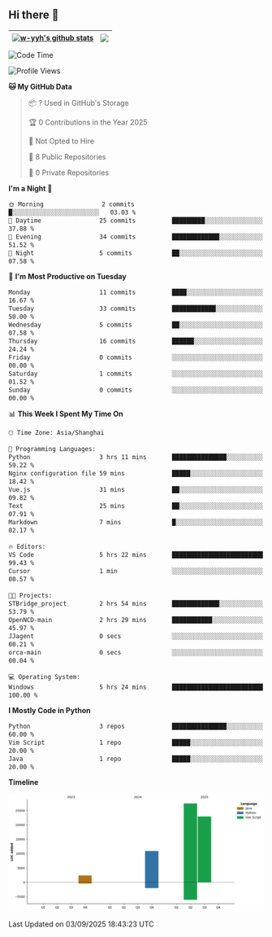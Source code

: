 ## Hi there 👋


| <a href="https://github.com/anuraghazra/github-readme-stats"><img align="center" src="https://github-readme-stats.vercel.app/api?username=w-yyh&show_icons=true&include_all_commits=true&hide_border=true" alt="w-yyh's github stats" /></a> | <a href="https://github.com/anuraghazra/github-readme-stats"><img align="center" src="https://github-readme-stats.vercel.app/api/top-langs/?username=w-yyh&layout=compact&hide_border=true" /></a> |
| ------------- | ------------- |

<!--START_SECTION:waka-->
![Code Time](http://img.shields.io/badge/Code%20Time-160%20hrs%2021%20mins-blue)

![Profile Views](http://img.shields.io/badge/Profile%20Views-0-blue)

**🐱 My GitHub Data** 

> 📦 ? Used in GitHub's Storage 
 > 
> 🏆 0 Contributions in the Year 2025
 > 
> 🚫 Not Opted to Hire
 > 
> 📜 8 Public Repositories 
 > 
> 🔑 0 Private Repositories 
 > 
**I'm a Night 🦉** 

```text
🌞 Morning                2 commits           █░░░░░░░░░░░░░░░░░░░░░░░░   03.03 % 
🌆 Daytime                25 commits          █████████░░░░░░░░░░░░░░░░   37.88 % 
🌃 Evening                34 commits          █████████████░░░░░░░░░░░░   51.52 % 
🌙 Night                  5 commits           ██░░░░░░░░░░░░░░░░░░░░░░░   07.58 % 
```
📅 **I'm Most Productive on Tuesday** 

```text
Monday                   11 commits          ████░░░░░░░░░░░░░░░░░░░░░   16.67 % 
Tuesday                  33 commits          ████████████░░░░░░░░░░░░░   50.00 % 
Wednesday                5 commits           ██░░░░░░░░░░░░░░░░░░░░░░░   07.58 % 
Thursday                 16 commits          ██████░░░░░░░░░░░░░░░░░░░   24.24 % 
Friday                   0 commits           ░░░░░░░░░░░░░░░░░░░░░░░░░   00.00 % 
Saturday                 1 commits           ░░░░░░░░░░░░░░░░░░░░░░░░░   01.52 % 
Sunday                   0 commits           ░░░░░░░░░░░░░░░░░░░░░░░░░   00.00 % 
```


📊 **This Week I Spent My Time On** 

```text
🕑︎ Time Zone: Asia/Shanghai

💬 Programming Languages: 
Python                   3 hrs 11 mins       ███████████████░░░░░░░░░░   59.22 % 
Nginx configuration file 59 mins             █████░░░░░░░░░░░░░░░░░░░░   18.42 % 
Vue.js                   31 mins             ██░░░░░░░░░░░░░░░░░░░░░░░   09.82 % 
Text                     25 mins             ██░░░░░░░░░░░░░░░░░░░░░░░   07.91 % 
Markdown                 7 mins              █░░░░░░░░░░░░░░░░░░░░░░░░   02.17 % 

🔥 Editors: 
VS Code                  5 hrs 22 mins       █████████████████████████   99.43 % 
Cursor                   1 min               ░░░░░░░░░░░░░░░░░░░░░░░░░   00.57 % 

🐱‍💻 Projects: 
STBridge_project         2 hrs 54 mins       █████████████░░░░░░░░░░░░   53.79 % 
OpenNCD-main             2 hrs 29 mins       ███████████░░░░░░░░░░░░░░   45.97 % 
JJagent                  0 secs              ░░░░░░░░░░░░░░░░░░░░░░░░░   00.21 % 
orca-main                0 secs              ░░░░░░░░░░░░░░░░░░░░░░░░░   00.04 % 

💻 Operating System: 
Windows                  5 hrs 24 mins       █████████████████████████   100.00 % 
```

**I Mostly Code in Python** 

```text
Python                   3 repos             ███████████████░░░░░░░░░░   60.00 % 
Vim Script               1 repo              █████░░░░░░░░░░░░░░░░░░░░   20.00 % 
Java                     1 repo              █████░░░░░░░░░░░░░░░░░░░░   20.00 % 
```



**Timeline**

![Lines of Code chart](https://raw.githubusercontent.com/w-yyh/w-yyh/main/assets/bar_graph.png)


 Last Updated on 03/09/2025 18:43:23 UTC
<!--END_SECTION:waka-->




<!--
**w-yyh/w-yyh** is a ✨ _special_ ✨ repository because its `README.md` (this file) appears on your GitHub profile.

Here are some ideas to get you started:

- 🔭 I’m currently working on ...
- 🌱 I’m currently learning ...
- 👯 I’m looking to collaborate on ...
- 🤔 I’m looking for help with ...
- 💬 Ask me about ...
- 📫 How to reach me: ...
- 😄 Pronouns: ...
- ⚡ Fun fact: ...
-->

